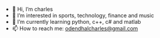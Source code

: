 - 👋 Hi, I’m charles
- 👀 I’m interested in sports, technology, finance and music
- 🌱 I’m currently learning python, c++, c# and matlab
- 📫 How to reach me: odendhalcharles@gmail.com

<!---
coasensi/coasensi is a ✨ special ✨ repository because its `README.md` (this file) appears on your GitHub profile.
You can click the Preview link to take a look at your changes.
--->
